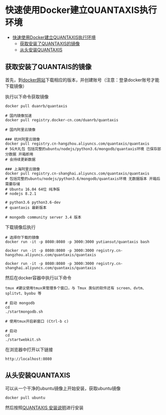 # 快速使用Docker建立QUANTAXIS执行环境

<!-- TOC -->
- [快速使用Docker建立QUANTAXIS执行环境](#快速使用Docker建立QUANTAXIS执行环境)
    - [获取安装了QUANTAXIS的镜像](#获取安装了QUANTAXIS的镜像)
    - [从头安装QUANTAXIS](#从头安装QUANTAXIS)

<!-- TOC -->

## 获取安装了QUANTAIS的镜像

首先，到[docker网站](https://www.docker.com/)下载相应的版本，并创建账号（注意：登录docker账号才能下载镜像）

执行以下命令获取镜像
```shell
docker pull duanrb/quantaxis

# 国内镜像加速
docker pull registry.docker-cn.com/duanrb/quantaxis

# 国内阿里云镜像

### 杭州阿里云镜像
docker pull registry.cn-hangzhou.aliyuncs.com/quantaxis/quantaxis  
# 5G大礼包 包括完整的ubuntu/nodejs/python3.6/mongodb/quantaxis环境 已保存部分数据 开箱即用
# 会持续更新数据

### 上海阿里云镜像
docker pull registry.cn-shanghai.aliyuncs.com/quantaxis/quantaxis  
# 包括完整的ubuntu/nodejs/python3.6/mongodb/quantaxis环境 无数据版本 开箱后需要存储
# Ubuntu 16.04 64位 纯净版
# nodejs 8.2.1

# python3.6 python3.6-dev
# quantaxis 最新版本

# mongodb community server 3.4 版本

```


下载镜像后执行
```
# 选择你下载的镜像
docker run -it -p 8080:8080 -p 3000:3000 yutiansut/quantaxis bash

docker run -it -p 8080:8080 -p 3000:3000 registry.cn-hangzhou.aliyuncs.com/quantaxis/quantaxis

docker run -it -p 8080:8080 -p 3000:3000 registry.cn-shanghai.aliyuncs.com/quantaxis/quantaxis
```

然后在docker容器中执行以下命令
```
tmux #建议使用tmux来管理多个窗口，与 Tmux 类似的软件还有 screen、dvtm、splitvt、byobu 等

# 启动 mongodb    
cd
./startmongodb.sh

# 使用tmux开启新窗口 (Ctrl-b c)

# 启动
cd
./startwebkit.sh

```

在浏览器中打开以下链接
```angular2html
http://localhost:8080
```
 
## 从头安装QUANTAXIS

可以从一个干净的ubuntu镜像上开始安装，获取ubuntu镜像
```angular2html
docker pull ubuntu
```
然后按照[QUANTAXIS 安装说明](install.md)进行安装

